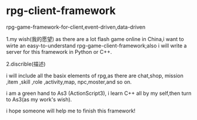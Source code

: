rpg-client-framework
====================

rpg-game-framework-for-client,event-driven,data-driven

1.my wish(我的愿望)
  as there are a lot flash game online in China,i want to wirte an easy-to-understand rpg-game-client-framework;also 
i will write a server for this framework in Python or C++.

2.discrible(描述)

  i will include all the basix elements of rpg,as there are chat,shop,  mission ,item ,skill ,role ,activity,map,
  npc,moster,and so on.
  
  i am a green hand to As3 (ActionScript3), i learn C++ all by my self,then turn to As3(as my work's wish).
  
  i hope someone will help me to finish this framework!

